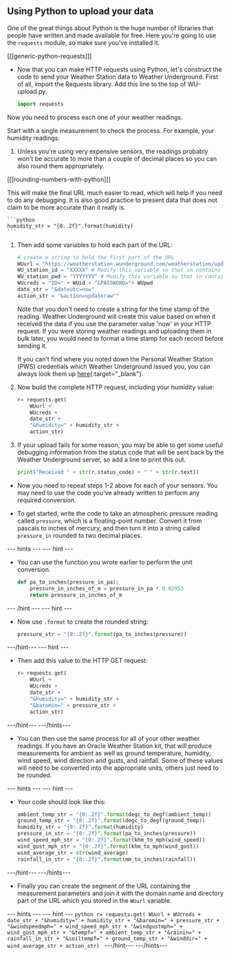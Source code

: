 ## Using Python to upload your data

One of the great things about Python is the huge number of libraries that people have written and made available for free. Here you're going to use the `requests` module, so make sure you've installed it.

[[[generic-python-requests]]]

- Now that you can make HTTP requests using Python, let's construct the code to send your Weather Station data to Weather Underground. First of all, import the Requests library. Add this line to the top of WU-upload.py.

    ```python
    import requests
    ```

Now you need to process each one of your weather readings.

Start with a single measurement to check the process. For example, your humidity readings:

1. Unless you're using very expensive sensors, the readings probably won't be accurate to more than a couple of decimal places so you can also round them appropriately.

[[[rounding-numbers-with-python]]]

This will make the final URL much easier to read, which will help if you need to do any debugging. It is also good practice to present data that does not claim to be more accurate than it really is.

    ```python
    humidity_str = "{0:.2f}".format(humidity)
    ```

1. Then add some variables to hold each part of the URL:

    ```python
    # create a string to hold the first part of the URL
    WUurl = "https://weatherstation.wunderground.com/weatherstation/updateweatherstation.php?"
    WU_station_id = "XXXXX" # Modify this variable so that in contains your PWS Id
    WU_station_pwd = "YYYYYYY" # Modify this variable so that in contains your Password
    WUcreds = "ID=" + WUid + "&PASSWORD="+ WUpwd
    date_str = "&dateutc=now"
    action_str = "&action=updateraw""

    ```

    Note that you don't need to create a string for the time stamp of the reading. Weather Underground will create this value based on when it received the data if you use the parameter value 'now' in your HTTP request. If you were storing weather readings and uploading them in bulk later, you would need to format a time stamp for each record before sending it.

    If you can't find where you noted down the Personal Weather Station (PWS) credentials which Weather Underground issued you, you can always look them up [here](https://www.wunderground.com/personal-weather-station/mypws){:target="_blank"}.


1. Now build the complete HTTP request, including your humidity value:

    ```python
    r= requests.get(
        WUurl +
        WUcreds +
        date_str +
        "&humidity=" + humidity_str +
        action_str)
    ```


1. If your upload fails for some reason, you may be able to get some useful debugging information from the status code that will be sent back by the Weather Underground server, so add a line to print this out.

    ```python
    print("Received " + str(r.status_code) + " " + str(r.text))

    ```


- Now you need to repeat steps 1-2 above for each of your sensors. You may need to use the code you've already written to perform any required conversion.

- To get started, write the code to take an atmospheric pressure reading called `pressure`, which is a floating-point number. Convert it from pascals to inches of mercury, and then turn it into a string called `pressure_in` rounded to two decimal places.

--- hints ---
--- hint ---
- You can use the function you wrote earlier to perform the unit conversion.
    ```python
    def pa_to_inches(pressure_in_pa):
        pressure_in_inches_of_m = pressure_in_pa * 0.02953
        return pressure_in_inches_of_m
    ```
--- /hint ---
--- hint ---
- Now use `.format` to create the rounded string:
    ```python
    pressure_str = "{0:.2f}".format(pa_to_inches(pressure))
    ```
---/hint---
--- hint ---
- Then add this value to the HTTP GET request:
    ```python
    r= requests.get(
        WUurl +
        WUcreds +
        date_str +
        "&humidity=" + humidity_str +
        "&baromin=" + pressure_str +
        action_str)
    ```
---/hint---
---/hints---

- You can then use the same process for all of your other weather readings. If you have an Oracle Weather Station kit, that will produce measurements for ambient as well as ground temperature, humidity, wind speed, wind direction and gusts, and rainfall. Some of these values will need to be converted into the appropriate units, others just need to be rounded.

--- hints ---
--- hint ---
- Your code should look like this:
    ```python
    ambient_temp_str = "{0:.2f}".format(degc_to_degf(ambient_temp))
    ground_temp_str = "{0:.2f}".format(degc_to_degf(ground_temp))
    humidity_str = "{0:.2f}".format(humidity)
    pressure_in_str = "{0:.2f}".format(pa_to_inches(pressure))
    wind_speed_mph_str = "{0:.2f}".format(khm_to_mph(wind_speed))
    wind_gust_mph_str = "{0:.2f}".format(khm_to_mph(wind_gust))
    wind_average_str = str(wind_average)
    rainfall_in_str = "{0:.2f}".format(mm_to_inches(rainfall))
    ```
---/hint---
---/hints---

- Finally you can create the segment of the URL containing the measurement parameters and join it with the domain name and directory part of the URL which you stored in the `WUurl` variable.

--- hints ---
--- hint ---
    ```python
    r= requests.get(
        WUurl +
        WUcreds +
        date_str +
        "&humidity=" + humidity_str +
        "&baromin=" + pressure_str +
        "&windspeedmph=" + wind_speed_mph_str +
        "&windgustmph=" + wind_gust_mph_str +
        "&tempf=" + ambient_temp_str +
        "&rainin=" + rainfall_in_str +
        "&soiltempf=" + ground_temp_str +
        "&winddir=" + wind_average_str +
        action_str)
    ```
    ---/hint---
    ---/hints---
